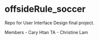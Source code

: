 # offsideRule_soccer

Repo for User Interface Design final project.

Members - Cary Htan
TA - Christine Lam
